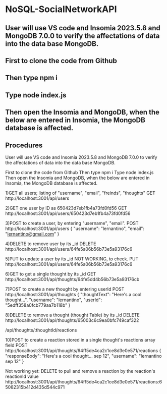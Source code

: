 # NoSQL-SocialNetworkAPI

## User will use VS code and Insomia 2023.5.8 and MongoDB 7.0.0 to verify the affectations of data into the data base MongoDB.

## First to clone the code from Github

## Then type npm i

## Type node index.js

## Then open the Insomia and MongoDB, when the below are entered in Insomia, the MongoDB database is affected.


##




## Procedures

User will use VS code and Insomia 2023.5.8 and MongoDB 7.0.0 to verify the affectations of data into the data base MongoDB.

First to clone the code from Github
Then type npm i
Type node index.js
Then open the Insomia and MongoDB, when the below are entered in Insomia, the MongoDB database is affected.





1)GET all users; listing of "username", "email", "freinds", "thoughts"
GET http://localhost:3001/api/users

2)GET one user by ID as 650423d7eb1fb4a73fd0fd56
GET  http://localhost:3001/api/users/650423d7eb1fb4a73fd0fd56

3)POST to create a user, by entering "username", "email".
POST  http://localhost:3001/api/users
{
  "username": "lernantino",
  "email": "lernantino@gmail.com"
}

4)DELETE to remove user by its _id
DELETE  http://localhost:3001/api/users/64fe5a06b56b73e5a93176c6


5)PUT to update a user by its _id   NOT WORKING, to check.
PUT  http://localhost:3001/api/users/64fe5a06b56b73e5a93176c6



6)GET to get a single thought by its _id
GET http://localhost:3001/api/thoughts/64fe5dd4b56b73e5a93176cb

7)POST to create a new thought by entering userId
POST http://localhost:3001/api/thoughts
{
  "thoughtText": "Here's a cool thought...",
  "username": "lernantino",
  "userId": "5edff358a0fcb779aa7b118b"
}

8)DELETE to remove a thought (thought Table) by its _id
DELETE  http://localhost:3001/api/thoughts/65003c6c9ea0bfc749caf322



/api/thoughts/:thoughtId/reactions


10)POST to create a reaction stored in a single thought's reactions array field
POST http://localhost:3001/api/thoughts/64ff5de4ca2c1ce8d3e0e571/reactions
{
 "responseBody": "Here's a cool thought... sep 12",
  "username": "lernantino sep 12"
}


Not working yet:
DELETE to pull and remove a reaction by the reaction's reactionId value
http://localhost:3001/api/thoughts/64ff5de4ca2c1ce8d3e0e571/reactions:65082315b412d435d544c971


